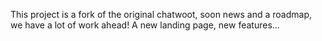 
This project is a fork of the original chatwoot, soon news and a roadmap, we have a lot of work ahead! A new landing page, new features...

